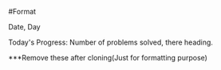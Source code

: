 #Format 

Date, Day

Today's Progress: Number of problems solved, there heading.

***Remove these after cloning(Just for formatting purpose)



